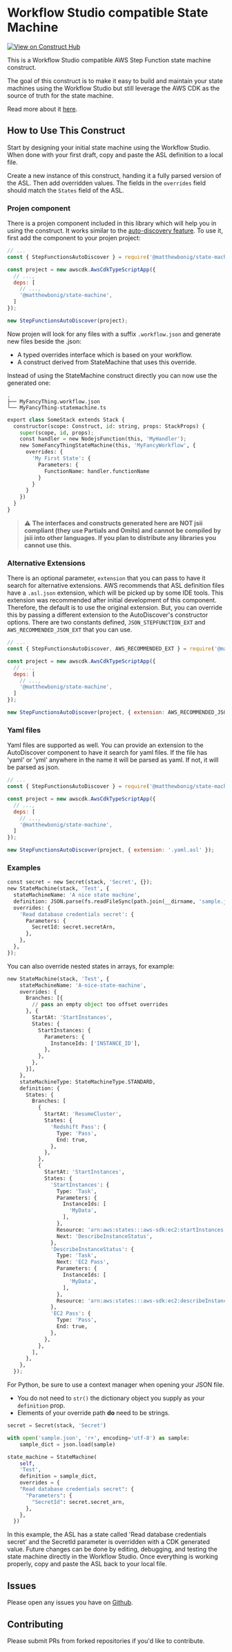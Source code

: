 # Workflow Studio compatible State Machine

[![View on Construct Hub](https://constructs.dev/badge?package=%40matthewbonig%2Fstate-machine)](https://constructs.dev/packages/@matthewbonig/state-machine)

This is a Workflow Studio compatible AWS Step Function state machine construct.

The goal of this construct is to make it easy to build and maintain your state machines using the Workflow Studio but still
leverage the AWS CDK as the source of truth for the state machine.

Read more about it [here](https://matthewbonig.com/2022/02/19/step-functions-and-the-cdk/).

## How to Use This Construct

Start by designing your initial state machine using the Workflow Studio.
When done with your first draft, copy and paste the ASL definition to a local file.

Create a new instance of this construct, handing it a fully parsed version of the ASL.
Then add overridden values.
The fields in the `overrides` field should match the `States` field of the ASL.

### Projen component

There is a projen component included in this library which will help you in using the construct. It works similar
to the [auto-discovery feature](https://projen.io/awscdk.html#aws-lambda-functions). To use it, first add the component
to your projen project:

```js
// ...
const { StepFunctionsAutoDiscover } = require('@matthewbonig/state-machine');

const project = new awscdk.AwsCdkTypeScriptApp({
  // ...,
  deps: [
    // ...,
    '@matthewbonig/state-machine',
  ]
});

new StepFunctionsAutoDiscover(project);
```

Now projen will look for any files with a suffix `.workflow.json` and generate new files beside the .json:

* A typed overrides interface which is based on your workflow.
* A construct derived from StateMachine that uses this override.

Instead of using the StateMachine construct directly you can now use the generated one:

```text
.
├── MyFancyThing.workflow.json
└── MyFancyThing-statemachine.ts
```

```python
export class SomeStack extends Stack {
  constructor(scope: Construct, id: string, props: StackProps) {
    super(scope, id, props);
    const handler = new NodejsFunction(this, 'MyHandler');
    new SomeFancyThingStateMachine(this, 'MyFancyWorkflow', {
      overrides: {
        'My First State': {
          Parameters: {
            FunctionName: handler.functionName
          }
        }
      }
    })
  }
}
```

> :warning: **The interfaces and constructs generated here are NOT jsii compliant (they use Partials and Omits) and cannot be
> compiled by jsii into other languages. If you plan to distribute any libraries you cannot use this.**

### Alternative Extensions

There is an optional parameter, `extension` that you can pass to have it search for alternative extensions.
AWS recommends that ASL definition files have a `.asl.json` extension, which will be picked up by some IDE
tools. This extension was recommended after initial development of this component. Therefore, the default is
to use the original extension. But, you can override this by passing a different extension to the
AutoDiscover's constructor options. There are two constants defined, `JSON_STEPFUNCTION_EXT` and `AWS_RECOMMENDED_JSON_EXT` that you can use.

```js
// ...
const { StepFunctionsAutoDiscover, AWS_RECOMMENDED_EXT } = require('@matthewbonig/state-machine');

const project = new awscdk.AwsCdkTypeScriptApp({
  // ...,
  deps: [
    // ...,
    '@matthewbonig/state-machine',
  ]
});

new StepFunctionsAutoDiscover(project, { extension: AWS_RECOMMENDED_JSON_EXT });
```

### Yaml files

Yaml files are supported as well. You can provide an extension to the AutoDiscover component to have it search for yaml files. If the file has 'yaml' or 'yml' anywhere in the name it will be parsed as yaml. If not, it will be parsed as json.

```js
// ...
const { StepFunctionsAutoDiscover } = require('@matthewbonig/state-machine');

const project = new awscdk.AwsCdkTypeScriptApp({
  // ...,
  deps: [
    // ...,
    '@matthewbonig/state-machine',
  ]
});

new StepFunctionsAutoDiscover(project, { extension: '.yaml.asl' });
```

### Examples

```python
const secret = new Secret(stack, 'Secret', {});
new StateMachine(stack, 'Test', {
  stateMachineName: 'A nice state machine',
  definition: JSON.parse(fs.readFileSync(path.join(__dirname, 'sample.json'), 'utf8').toString()),
  overrides: {
    'Read database credentials secret': {
      Parameters: {
        SecretId: secret.secretArn,
      },
    },
  },
});
```

You can also override nested states in arrays, for example:

```python
new StateMachine(stack, 'Test', {
    stateMachineName: 'A-nice-state-machine',
    overrides: {
      Branches: [{
        // pass an empty object too offset overrides
      }, {
        StartAt: 'StartInstances',
        States: {
          StartInstances: {
            Parameters: {
              InstanceIds: ['INSTANCE_ID'],
            },
          },
        },
      }],
    },
    stateMachineType: StateMachineType.STANDARD,
    definition: {
      States: {
        Branches: [
          {
            StartAt: 'ResumeCluster',
            States: {
              'Redshift Pass': {
                Type: 'Pass',
                End: true,
              },
            },
          },
          {
            StartAt: 'StartInstances',
            States: {
              'StartInstances': {
                Type: 'Task',
                Parameters: {
                  InstanceIds: [
                    'MyData',
                  ],
                },
                Resource: 'arn:aws:states:::aws-sdk:ec2:startInstances',
                Next: 'DescribeInstanceStatus',
              },
              'DescribeInstanceStatus': {
                Type: 'Task',
                Next: 'EC2 Pass',
                Parameters: {
                  InstanceIds: [
                    'MyData',
                  ],
                },
                Resource: 'arn:aws:states:::aws-sdk:ec2:describeInstanceStatus',
              },
              'EC2 Pass': {
                Type: 'Pass',
                End: true,
              },
            },
          },
        ],
      },
    },
  });
```

For Python, be sure to use a context manager when opening your JSON file.

* You do not need to `str()` the dictionary object you supply as your `definition` prop.
* Elements of your override path **do** need to be strings.

```python
secret = Secret(stack, 'Secret')

with open('sample.json', 'r+', encoding='utf-8') as sample:
    sample_dict = json.load(sample)

state_machine = StateMachine(
    self,
    'Test',
    definition = sample_dict,
    overrides = {
    "Read database credentials secret": {
      "Parameters": {
        "SecretId": secret.secret_arn,
      },
    },
  })
```

In this example, the ASL has a state called 'Read database credentials secret' and the SecretId parameter is overridden with a
CDK generated value.
Future changes can be done by editing, debugging, and testing the state machine directly in the Workflow Studio.
Once everything is working properly, copy and paste the ASL back to your local file.

## Issues

Please open any issues you have on [Github](https://github.com/mbonig/state-machine/issues).

## Contributing

Please submit PRs from forked repositories if you'd like to contribute.
